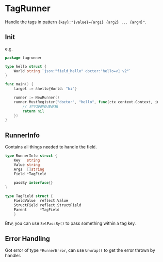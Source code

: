 # TagRunner

Handle the tags in pattern `{key}:"{value}={arg1} {arg2} ... {argN}"`.

## Init

e.g.

```go
package tagrunner

type hello struct {
	World string `json:"field_hello" doctor:"hello=v1 v2"`
}

func main() {
	target := &hello{World: "hi"}

	runner := NewRunner()
	runner.MustRegister("doctor", "hello", func(ctx context.Context, info *RunnerInfo) error {
		// 对字段的处理逻辑
		return nil
	})
}
```

## RunnerInfo

Contains all things needed to handle the field.

```go
type RunnerInfo struct {
    Key   string 
    Value string 
    Args  []string  
    Field *TagField 
    
    passBy interface{} 
}

type TagField struct {
    FieldValue  reflect.Value       
    StructField reflect.StructField 
    Parent      *TagField 
    }
```

Btw, you can use `SetPassBy()` to pass something within a tag key.

## Error Handling

Got error of type `*RunnerError`, can use `Unwrap()` to get the error thrown by handler.